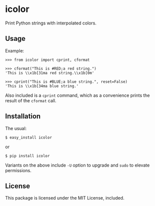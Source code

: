 icolor
======

Print Python strings with interpolated colors.


Usage
-----

Example:

    >>> from icolor import cprint, cformat

    >>> cformat("This is #RED;a red string.")
    'This is \\x1b[31ma red string.\\x1b[0m'

    >>> cprint("This is #BLUE;a blue string.", reset=False)
    'This is \\x1b[34ma blue string.'

Also included is a `cprint` command, which as a convenience prints the
result of the `cformat` call.

Installation
------------

The usual:

    $ easy_install icolor

or 

    $ pip install icolor

Variants on the above include `-U` option to upgrade and `sudo` to elevate
permissions.


License
-------

This package is licensed under the MIT License, included.


